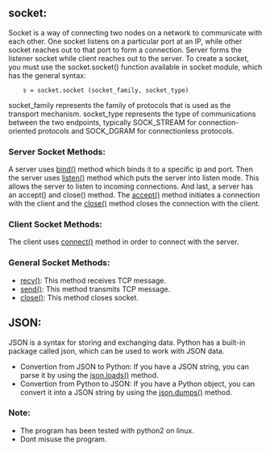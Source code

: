 ## socket:
Socket is a way of connecting two nodes on a network to communicate with each 
other. One socket listens on a particular port at an IP, while other socket reaches 
out to that port to form a connection. Server forms the listener socket while client 
reaches out to the server. To create a socket, you must use the socket.socket() function 
available in socket module, which has the general syntax:

        s = socket.socket (socket_family, socket_type)
		
socket_family represents the family of protocols that is used as the transport mechanism.
socket_type represents the type of communications between the two endpoints, typically 
SOCK_STREAM for connection-oriented protocols and SOCK_DGRAM for connectionless protocols.

### Server Socket Methods:
A server uses <ins>bind()</ins> method which binds it to a specific ip and port. Then the server uses 
<ins>listen()</ins> method which puts the server into listen mode. This allows the server to listen 
to incoming connections. And last, a server has an accept() and close() method. The <ins>accept()</ins>
method initiates a connection with the client and the <ins>close()</ins> method closes the connection 
with the client.

### Client Socket Methods:
The client uses <ins>connect()</ins> method in order to connect with the server.

### General Socket Methods:

- <ins>recv()</ins>: This method receives TCP message.
- <ins>send()</ins>: This method transmits TCP message.
- <ins>close()</ins>: This method closes socket.	

## JSON:
JSON is a syntax for storing and exchanging data. Python has a built-in 
package called json, which can be used to work with JSON data. 
- Convertion from JSON to Python: If you have a JSON string, you can parse it by 
using the <ins>json.loads()</ins> method.
- Convertion from Python to JSON: If you have a Python object, you can convert it 
into a JSON string by using the <ins>json.dumps()</ins> method.

### Note:
- The program has been tested with python2 on linux.
- Dont misuse the program.
